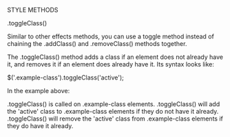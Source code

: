 STYLE METHODS

.toggleClass()

Similar to other effects methods, you can use a toggle method instead of chaining the .addClass() and .removeClass() methods together.

The .toggleClass() method adds a class if an element does not already have it, and removes it if an element does already have it. Its syntax looks like:


$('.example-class').toggleClass('active');


In the example above:

.toggleClass() is called on .example-class elements.
.toggleClass() will add the 'active' class to .example-class elements if they do not have it already.
.toggleClass() will remove the 'active' class from .example-class elements if they do have it already.
